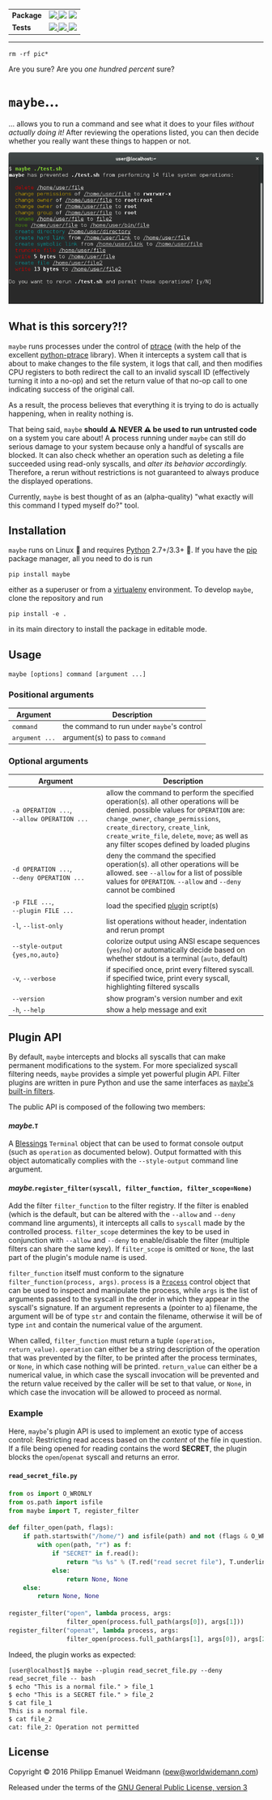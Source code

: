 <table>
  <tr>
    <td><strong>Package</strong></td>
    <td>
      <a href="https://pypi.python.org/pypi/maybe">
        <img src="https://img.shields.io/pypi/v/maybe.svg">
      </a>
      <img src="https://img.shields.io/badge/os-linux-blue.svg">
      <img src="https://img.shields.io/pypi/pyversions/maybe.svg">
    </td>
  </tr>
  <tr>
    <td><strong>Tests</strong></td>
    <td>
      <a href="https://travis-ci.org/p-e-w/maybe">
        <img src="https://travis-ci.org/p-e-w/maybe.svg?branch=master">
      </a>
      <a href="https://coveralls.io/github/p-e-w/maybe?branch=master">
        <img src="https://coveralls.io/repos/github/p-e-w/maybe/badge.svg?branch=master">
      </a>
      <a href="https://gemnasium.com/github.com/p-e-w/maybe">
        <img src="https://gemnasium.com/badges/github.com/p-e-w/maybe.svg">
      </a>
    </td>
  </tr>
</table>


---


```
rm -rf pic*
```

Are you sure? Are you *one hundred percent* sure?


# `maybe`...

... allows you to run a command and see what it does to your files *without actually doing it!* After reviewing the operations listed, you can then decide whether you really want these things to happen or not.

![Screenshot](screenshot.png)


## What is this sorcery?!?

`maybe` runs processes under the control of [ptrace](https://en.wikipedia.org/wiki/Ptrace) (with the help of the excellent [python-ptrace](https://github.com/haypo/python-ptrace) library). When it intercepts a system call that is about to make changes to the file system, it logs that call, and then modifies CPU registers to both redirect the call to an invalid syscall ID (effectively turning it into a no-op) and set the return value of that no-op call to one indicating success of the original call.

As a result, the process believes that everything it is trying to do is actually happening, when in reality nothing is.

That being said, `maybe` **should :warning: NEVER :warning: be used to run untrusted code** on a system you care about! A process running under `maybe` can still do serious damage to your system because only a handful of syscalls are blocked. It can also check whether an operation such as deleting a file succeeded using read-only syscalls, and *alter its behavior accordingly.* Therefore, a rerun without restrictions is not guaranteed to always produce the displayed operations.

Currently, `maybe` is best thought of as an (alpha-quality) "what exactly will this command I typed myself do?" tool.


## Installation

`maybe` runs on Linux :penguin: and requires [Python](https://www.python.org/) 2.7+/3.3+ :snake:. If you have the [pip](https://pip.pypa.io) package manager, all you need to do is run

```
pip install maybe
```

either as a superuser or from a [virtualenv](https://virtualenv.pypa.io) environment. To develop `maybe`, clone the repository and run

```
pip install -e .
```

in its main directory to install the package in editable mode.


## Usage

```
maybe [options] command [argument ...]
```

### Positional arguments

| Argument | Description |
| --- | --- |
| `command` | the command to run under `maybe`'s control |
| `argument ...` | argument(s) to pass to `command` |

### Optional arguments

| Argument | Description |
| --- | --- |
| `-a OPERATION ...`,<br>`--allow OPERATION ...`<br>&nbsp;&nbsp;&nbsp;&nbsp;&nbsp;&nbsp;&nbsp;&nbsp;&nbsp;&nbsp;&nbsp;&nbsp;&nbsp;&nbsp;&nbsp;&nbsp;&nbsp;&nbsp;&nbsp;&nbsp;&nbsp;&nbsp;&nbsp;&nbsp;&nbsp;&nbsp;&nbsp;&nbsp;&nbsp;&nbsp;&nbsp;&nbsp;&nbsp;&nbsp;&nbsp;&nbsp;&nbsp;&nbsp;&nbsp;&nbsp;&nbsp;&nbsp;&nbsp;&nbsp;&nbsp; | allow the command to perform the specified operation(s). all other operations will be denied. possible values for `OPERATION` are: `change_owner`, `change_permissions`, `create_directory`, `create_link`, `create_write_file`, `delete`, `move`; as well as any filter scopes defined by loaded plugins |
| `-d OPERATION ...`,<br>`--deny OPERATION ...` | deny the command the specified operation(s). all other operations will be allowed. see `--allow` for a list of possible values for `OPERATION`. `--allow` and `--deny` cannot be combined |
| `-p FILE ...`,<br>`--plugin FILE ...` | load the specified [plugin](#plugin-api) script(s) |
| `-l`, `--list-only` | list operations without header, indentation and rerun prompt |
| `--style-output {yes,no,auto}` | colorize output using ANSI escape sequences (`yes`/`no`) or automatically decide based on whether stdout is a terminal (`auto`, default) |
| `-v`, `--verbose` | if specified once, print every filtered syscall. if specified twice, print every syscall, highlighting filtered syscalls |
| `--version` | show program's version number and exit |
| `-h`, `--help` | show a help message and exit |


## Plugin API

By default, `maybe` intercepts and blocks all syscalls that can make permanent modifications to the system. For more specialized syscall filtering needs, `maybe` provides a simple yet powerful plugin API. Filter plugins are written in pure Python and use the same interfaces as [`maybe`'s built-in filters](maybe/filters).

The public API is composed of the following two members:

#### *maybe.*`T`

A [Blessings](https://github.com/erikrose/blessings) `Terminal` object that can be used to format console output (such as `operation` as documented below). Output formatted with this object automatically complies with the `--style-output` command line argument.

#### *maybe.*`register_filter(syscall, filter_function, filter_scope=None)`

Add the filter `filter_function` to the filter registry. If the filter is enabled (which is the default, but can be altered with the `--allow` and `--deny` command line arguments), it intercepts all calls to `syscall` made by the controlled process. `filter_scope` determines the key to be used in conjunction with `--allow` and `--deny` to enable/disable the filter (multiple filters can share the same key). If `filter_scope` is omitted or `None`, the last part of the plugin's module name is used.

`filter_function` itself must conform to the signature `filter_function(process, args)`. `process` is a [`Process`](maybe/process.py) control object that can be used to inspect and manipulate the process, while `args` is the list of arguments passed to the syscall in the order in which they appear in the syscall's signature. If an argument represents a (pointer to a) filename, the argument will be of type `str` and contain the filename, otherwise it will be of type `int` and contain the numerical value of the argument.

When called, `filter_function` must return a tuple `(operation, return_value)`. `operation` can either be a string description of the operation that was prevented by the filter, to be printed after the process terminates, or `None`, in which case nothing will be printed. `return_value` can either be a numerical value, in which case the syscall invocation will be prevented and the return value received by the caller will be set to that value, or `None`, in which case the invocation will be allowed to proceed as normal.

### Example

Here, `maybe`'s plugin API is used to implement an exotic type of access control: Restricting read access based on the *content* of the file in question. If a file being opened for reading contains the word **SECRET**, the plugin blocks the `open`/`openat` syscall and returns an error.

#### `read_secret_file.py`

```python
from os import O_WRONLY
from os.path import isfile
from maybe import T, register_filter

def filter_open(path, flags):
    if path.startswith("/home/") and isfile(path) and not (flags & O_WRONLY):
        with open(path, "r") as f:
            if "SECRET" in f.read():
                return "%s %s" % (T.red("read secret file"), T.underline(path)), -1
            else:
                return None, None
    else:
        return None, None

register_filter("open", lambda process, args:
                filter_open(process.full_path(args[0]), args[1]))
register_filter("openat", lambda process, args:
                filter_open(process.full_path(args[1], args[0]), args[2]))
```

Indeed, the plugin works as expected:

```
[user@localhost]$ maybe --plugin read_secret_file.py --deny read_secret_file -- bash
$ echo "This is a normal file." > file_1
$ echo "This is a SECRET file." > file_2
$ cat file_1
This is a normal file.
$ cat file_2
cat: file_2: Operation not permitted
```


## License

Copyright &copy; 2016 Philipp Emanuel Weidmann (<pew@worldwidemann.com>)

Released under the terms of the [GNU General Public License, version 3](https://gnu.org/licenses/gpl.html)
